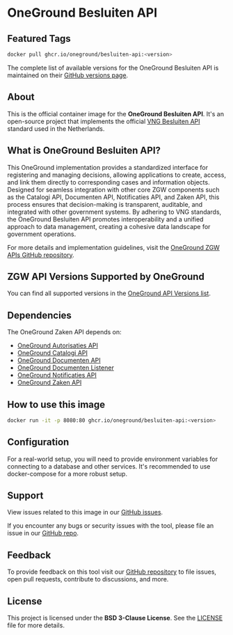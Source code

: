 # OneGround Besluiten API

## Featured Tags

 ```bash
 docker pull ghcr.io/oneground/besluiten-api:<version>
 ```

The complete list of available versions for the OneGround Besluiten API is maintained on their [GitHub versions page](https://github.com/OneGround/ZGW-APIs/pkgs/container/besluiten-api/versions).

## About

This is the official container image for the **OneGround Besluiten API**. It's an open-source project that implements the official [VNG Besluiten API](https://vng-realisatie.github.io/gemma-zaken/standaard/besluiten) standard used in the Netherlands.

## What is OneGround Besluiten API?

This OneGround implementation provides a standardized interface for registering and managing decisions, allowing applications to create, access, and link them directly to corresponding cases and information objects. Designed for seamless integration with other core ZGW components such as the Catalogi API, Documenten API, Notificaties API, and Zaken API, this process ensures that decision-making is transparent, auditable, and integrated with other government systems. By adhering to VNG standards, the OneGround Besluiten API promotes interoperability and a unified approach to data management, creating a cohesive data landscape for government operations.

For more details and implementation guidelines, visit the [OneGround ZGW APIs GitHub repository](https://github.com/OneGround/ZGW-APIs).

## ZGW API Versions Supported by OneGround

You can find all supported versions in the [OneGround API Versions list](https://dev.oneground.nl/docs/api-versions).

## Dependencies

The OneGround Zaken API depends on:

- [OneGround Autorisaties API](https://github.com/OneGround/ZGW-APIs/pkgs/container/autorisaties-api)
- [OneGround Catalogi API](https://github.com/OneGround/ZGW-APIs/pkgs/container/catalogi-api)
- [OneGround Documenten API](https://github.com/OneGround/ZGW-APIs/pkgs/container/documenten-api)
- [OneGround Documenten Listener](https://github.com/OneGround/ZGW-APIs/pkgs/container/documenten-listener)
- [OneGround Notificaties API](https://github.com/OneGround/ZGW-APIs/pkgs/container/notificaties-api)
- [OneGround Zaken API](https://github.com/OneGround/ZGW-APIs/pkgs/container/zaken-api)

## How to use this image

```bash
docker run -it -p 8080:80 ghcr.io/oneground/besluiten-api:<version>
```

## Configuration

For a real-world setup, you will need to provide environment variables for connecting to a database and other services. It's recommended to use docker-compose for a more robust setup.

## Support

View issues related to this image in our [GitHub issues](https://github.com/OneGround/ZGW-APIs/issues).

If you encounter any bugs or security issues with the tool, please file an issue in our [GitHub repo](https://github.com/OneGround/ZGW-APIs/issues/new/choose).

## Feedback

To provide feedback on this tool visit our [GitHub repository](https://github.com/OneGround/ZGW-APIs) to file issues, open pull requests, contribute to discussions, and more.

## License

This project is licensed under the **BSD 3-Clause License**. See the [LICENSE](https://github.com/OneGround/ZGW-APIs/blob/main/LICENSE) file for more details.

